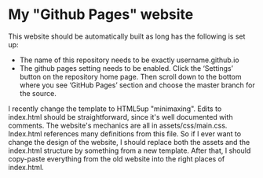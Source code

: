 # My "Github Pages" website

This website should be automatically built as long has the following is set up:
- The name of this repository needs to be exactly username.github.io
- The github pages setting needs to be enabled. Click the ‘Settings’ button on
  the repository home page. Then scroll down to the bottom where you see ‘GitHub
  Pages’ section and choose the master branch for the source.

I recently change the template to HTML5up "minimaxing". Edits to index.html
should be straightforward, since it's well documented with comments. The
website's mechanics are all in assets/css/main.css. Index.html references many
definitions from this file. So if I ever want to change the design of the
website, I should replace both the assets and the index.html structure by
something from a new template. After that, I should copy-paste everything from
the old website into the right places of index.html.
